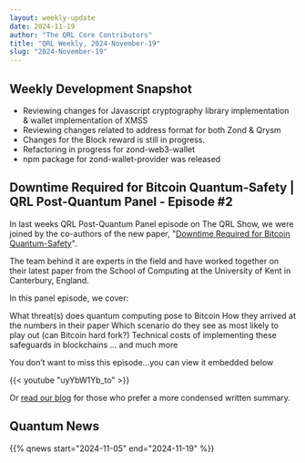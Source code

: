```yaml
---
layout: weekly-update
date: 2024-11-19
author: "The QRL Core Contributors"
title: "QRL Weekly, 2024-November-19"
slug: "2024-November-19"
---
```


## Weekly Development Snapshot

- Reviewing changes for Javascript cryptography library implementation & wallet implementation of XMSS 
- Reviewing changes related to address format for both Zond & Qrysm
- Changes for the Block reward is still in progress.
- Refactoring in progress for zond-web3-wallet
- npm package for zond-wallet-provider was released


##  Downtime Required for Bitcoin Quantum-Safety | QRL Post-Quantum Panel - Episode #2 

In last weeks QRL Post-Quantum Panel episode on The QRL Show, we were joined by the co-authors of the new paper, "[Downtime Required for Bitcoin Quantum-Safety](https://arxiv.org/abs/2410.16965)".

The team behind it are experts in the field and have worked together on their latest paper from the School of Computing at the University of Kent in Canterbury, England.

In this panel episode, we cover:

What threat(s) does quantum computing pose to Bitcoin
How they arrived at the numbers in their paper
Which scenario do they see as most likely to play out (can Bitcoin hard fork?)
Technical costs of implementing these safeguards in blockchains
... and much more

You don’t want to miss this episode...you can view it embedded below

{{< youtube "uyYbW1Yb_to" >}}

Or [read our blog](https://www.theqrl.org/blog/preparing-bitcoin-for-the-postquantum-era-insights-from-quantum-computing-experts/) for those who prefer a more condensed written summary.

<!--more-->

## Quantum News

{{% qnews start="2024-11-05" end="2024-11-19" %}}
